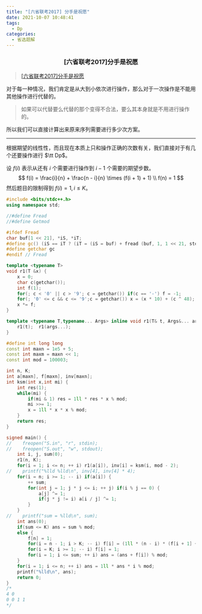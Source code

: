 ```yaml
---
title: "[六省联考2017] 分手是祝愿"
date: 2021-10-07 10:48:41
tags: 
  - Dp
categories: 
  - 省选题解
---
```


<h3><center>[六省联考2017]分手是祝愿</center></h3>

> [[六省联考2017]分手是祝愿](https://www.luogu.com.cn/problem/P3750)

对于每一种情况，我们肯定是从大到小依次进行操作，那么对于一次操作是不能用其他操作进行代替的。

> 如果可以代替要么代替的那个变得不合法，要么其本身就是不用进行操作的。

所以我们可以直接计算出来原来序列需要进行多少次方案。

---

根据期望的线性性，而且现在本质上只和操作正确的次数有关，我们直接对于有几个还要操作进行 $\tt Dp$。

设 $f(i)$ 表示从还有 $i$ 个需要进行操作到 $i - 1$ 个需要的期望步数。
$$
f(i) = \frac{i}{n} + \frac{n - i}{n} \times (f(i + 1) + 1) \\
f(n) = 1
$$
然后题目的限制得到 $f(i) = 1, i \le K$。

```cpp
#include <bits/stdc++.h>
using namespace std;

//#define Fread
//#define Getmod

#ifdef Fread
char buf[1 << 21], *iS, *iT;
#define gc() (iS == iT ? (iT = (iS = buf) + fread (buf, 1, 1 << 21, stdin), (iS == iT ? EOF : *iS ++)) : *iS ++)
#define getchar gc
#endif // Fread

template <typename T>
void r1(T &x) {
	x = 0;
	char c(getchar());
	int f(1);
	for(; c < '0' || c > '9'; c = getchar()) if(c == '-') f = -1;
	for(; '0' <= c && c <= '9';c = getchar()) x = (x * 10) + (c ^ 48);
	x *= f;
}

template <typename T,typename... Args> inline void r1(T& t, Args&... args) {
    r1(t);  r1(args...);
}

#define int long long
const int maxn = 1e5 + 5;
const int maxm = maxn << 1;
const int mod = 100003;

int n, K;
int a[maxn], f[maxn], inv[maxn];
int ksm(int x,int mi) {
    int res(1);
    while(mi) {
        if(mi & 1) res = 1ll * res * x % mod;
        mi >>= 1;
        x = 1ll * x * x % mod;
    }
    return res;
}

signed main() {
//    freopen("S.in", "r", stdin);
//    freopen("S.out", "w", stdout);
    int i, j, sum(0);
    r1(n, K);
    for(i = 1; i <= n; ++ i) r1(a[i]), inv[i] = ksm(i, mod - 2);
//    printf("%lld %lld\n", inv[4], inv[4] * 4);
    for(i = n; i >= 1; -- i) if(a[i]) {
        ++ sum;
        for(int j = 1; j * j <= i; ++ j) if(i % j == 0) {
            a[j] ^= 1;
            if(j * j != i) a[i / j] ^= 1;
        }
    }
//    printf("sum = %lld\n", sum);
    int ans(0);
    if(sum <= K) ans = sum % mod;
    else {
        f[n] = 1;
        for(i = n - 1; i > K; -- i) f[i] = (1ll * (n - i) * (f[i + 1] + 1) % mod * inv[i] % mod + 1) % mod;
        for(i = K; i >= 1; -- i) f[i] = 1;
        for(i = 1; i <= sum; ++ i) ans = (ans + f[i]) % mod;
    }
    for(i = 1; i <= n; ++ i) ans = 1ll * ans * i % mod;
    printf("%lld\n", ans);
	return 0;
}
/*
4 0
0 0 1 1
*/

```




